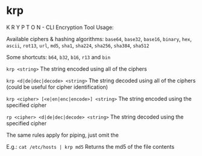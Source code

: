 krp
===

K R Y P T O N - CLI Encryption Tool
Usage:

Available ciphers & hashing algorithms:
`base64`, `base32`, `base16`, `binary`, `hex`, `ascii`, `rot13`, `url`, `md5`, `sha1`, `sha224`, `sha256`, `sha384`, `sha512`

Some shortcuts: `b64`, `b32`, `b16`, `r13` and `bin`

`krp <string>`
	The string encoded using all of the ciphers

`krp <d|de|dec|decode> <string>`
	The string decoded using all of the ciphers
	(could be useful for cipher identification)

`krp <cipher> [<e|en|enc|encode>] <string>`
	The string encoded using the specified cipher

`rp <cipher> <d|de|dec|decode> <string>`
	The string decoded using the specified cipher

The same rules apply for piping, just omit the <string>

E.g.:
`cat /etc/hosts | krp md5`
	Returns the md5 of the file contents
